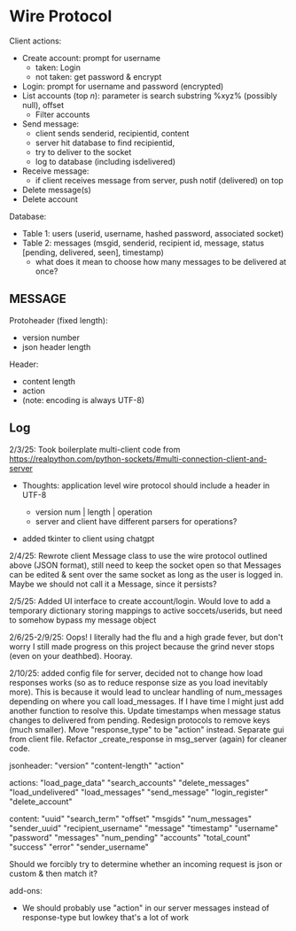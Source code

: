 # Wire Protocol

Client actions:
- Create account: prompt for username
    - taken: Login
    - not taken: get password & encrypt
- Login: prompt for username and password (encrypted)
- List accounts (top $n$): parameter is search substring %xyz% (possibly null), offset
    - Filter accounts
- Send message:
    - client sends senderid, recipientid, content
    - server hit database to find recipientid,
    - try to deliver to the socket
    - log to database (including isdelivered)
- Receive message:
    - if client receives message from server, push notif (delivered) on top
- Delete message(s)
- Delete account

Database:
- Table 1: users (userid, username, hashed password, associated socket)
- Table 2: messages (msgid, senderid, recipient id, message, status [pending, delivered, seen], timestamp)
    - what does it mean to choose how many messages to be delivered at once?

## MESSAGE
Protoheader (fixed length):
- version number
- json header length

Header:
- content length
- action
- (note: encoding is always UTF-8)

## Log
2/3/25: Took boilerplate multi-client code from https://realpython.com/python-sockets/#multi-connection-client-and-server
- Thoughts: application level wire protocol should  include a header in UTF-8
    - version num | length | operation
    - server and client have different parsers for operations?

- added tkinter to client using chatgpt

2/4/25: Rewrote client Message class to use the wire protocol outlined above (JSON format), still need to keep the socket open so that Messages can be edited & sent over the same socket as long as the user is logged in. Maybe we should not call it a Message, since it persists?

2/5/25: Added UI interface to create account/login. Would love to add a temporary dictionary storing mappings to active soccets/userids, but need to somehow bypass my message object

2/6/25-2/9/25: Oops! I literally had the flu and a high grade fever, but don't worry I still made progress on this project because the grind never stops (even on your deathbed). Hooray. 

2/10/25: added config file for server, decided not to change how load responses works (so as to reduce response size as you load inevitably more). This is because it would lead to unclear handling of num_messages depending on where you call load_messages. If I have time I might just add another function to resolve this. Update timestamps when message status changes to delivered from pending. Redesign protocols to remove keys (much smaller). Move "response_type" to be "action" instead. Separate gui from client file. Refactor _create_response in msg_server (again) for cleaner code.


jsonheader: 
"version"
"content-length"
"action"


actions: 
"load_page_data"
"search_accounts"
"delete_messages"
"load_undelivered"
"load_messages"
"send_message"
"login_register"
"delete_account"


content:
"uuid"
"search_term"
"offset"
"msgids"
"num_messages"
"sender_uuid"
"recipient_username"
"message"
"timestamp"
"username"
"password"
"messages"
"num_pending"
"accounts"
"total_count"
"success"
"error"
"sender_username"





Should we forcibly try to determine whether an incoming request is json or custom & then match it? 


add-ons:
- We should probably use "action" in our server messages instead of response-type but lowkey that's a lot of work
